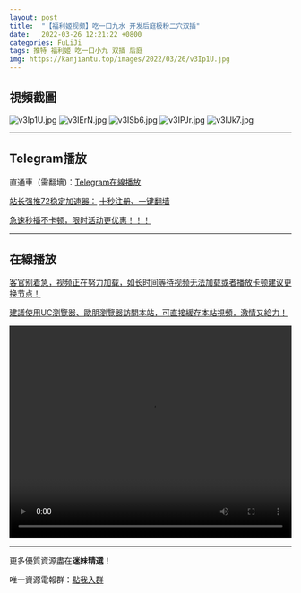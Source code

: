 ```yaml
---
layout: post
title:  "【福利姬视频】吃一口九水 开发后庭极粉二穴双插"
date:   2022-03-26 12:21:22 +0800
categories: FuLiJi
tags: 推特 福利姬 吃一口小九 双插 后庭
img: https://kanjiantu.top/images/2022/03/26/v3Ip1U.jpg
---
```



## 視頻截圖

![v3Ip1U.jpg](https://kanjiantu.top/images/2022/03/26/v3Ip1U.jpg)
![v3IErN.jpg](https://kanjiantu.top/images/2022/03/26/v3IErN.jpg)
![v3ISb6.jpg](https://kanjiantu.top/images/2022/03/26/v3ISb6.jpg)
![v3IPJr.jpg](https://kanjiantu.top/images/2022/03/26/v3IPJr.jpg)
![v3IJk7.jpg](https://kanjiantu.top/images/2022/03/26/v3IJk7.jpg)

* * *
## Telegram播放

直通車（需翻墻)：[Telegram在線播放](https://t.me/mimeijingxuan/368)

<u>站长强推72稳定加速器：</u> [十秒注册、一键翻墙](https://www.mimei.blog/skip/vpn.html)


<u>急速秒播不卡顿，限时活动更优惠！！！</u>
* * *
## 在線播放
<u>客官别着急，视频正在努力加载，如长时间等待视频无法加载或者播放卡顿建议更换节点！</u>

<u>建議使用UC瀏覽器、歐朋瀏覽器訪問本站，可直接緩存本站視頻，激情又給力！</u>
<center><video src="https://cdn.publer.io/uploads/videos/6246f3c8db279732fb55c04c/0d1619b3cd90c1ed226825d553842ed0.mp4" width="100%" height="380px" controls="controls"></video></center>


* * *
更多優質資源盡在**迷妹精選**！

唯一資源電報群：[點我入群](https://t.me/mimeijingxuan)


